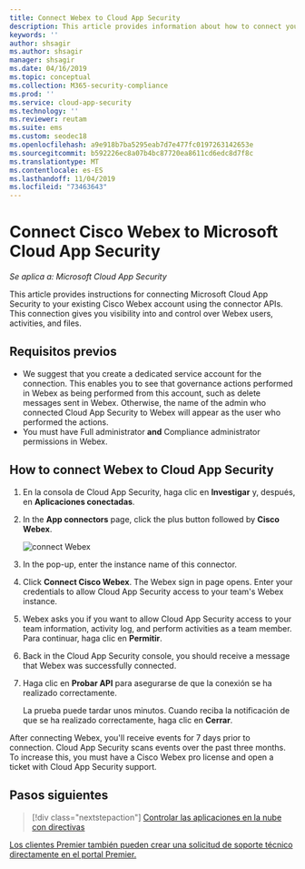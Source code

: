 ```yaml
---
title: Connect Webex to Cloud App Security
description: This article provides information about how to connect your Webex app to Cloud App Security using the API connector  for visibility and control over use.
keywords: ''
author: shsagir
ms.author: shsagir
manager: shsagir
ms.date: 04/16/2019
ms.topic: conceptual
ms.collection: M365-security-compliance
ms.prod: ''
ms.service: cloud-app-security
ms.technology: ''
ms.reviewer: reutam
ms.suite: ems
ms.custom: seodec18
ms.openlocfilehash: a9e918b7ba5295eab7d7e477fc0197263142653e
ms.sourcegitcommit: b592226ec8a07b4bc87720ea8611cd6edc8d7f8c
ms.translationtype: MT
ms.contentlocale: es-ES
ms.lasthandoff: 11/04/2019
ms.locfileid: "73463643"
---
```

# <a name="connect-cisco-webex-to-microsoft-cloud-app-security"></a>Connect Cisco Webex to Microsoft Cloud App Security

*Se aplica a: Microsoft Cloud App Security*

This article provides instructions for connecting Microsoft Cloud App Security to your existing Cisco Webex account using the connector APIs. This connection gives you visibility into and control over Webex users, activities, and files.

## <a name="prerequisites"></a>Requisitos previos

- We suggest that you create a dedicated service account for the connection. This enables you to see that governance actions performed in Webex as being performed from this account, such as delete messages sent in Webex. Otherwise, the name of the admin who connected Cloud App Security to Webex will appear as the user who performed the actions.
- You must have Full administrator **and** Compliance administrator permissions in Webex.

## <a name="how-to-connect-webex-to-cloud-app-security"></a>How to connect Webex to Cloud App Security

1. En la consola de Cloud App Security, haga clic en **Investigar** y, después, en **Aplicaciones conectadas**.

1. In the **App connectors** page, click the plus button followed by **Cisco Webex**.

    ![connect Webex](./media/cisco-webex.png "connect Webex")

1. In the pop-up, enter the instance name of this connector.

1. Click **Connect Cisco Webex**. The Webex sign in page opens. Enter your credentials to allow Cloud App Security access to your team's Webex instance.

1. Webex asks you if you want to allow Cloud App Security access to your team information, activity log, and perform activities as a team member. Para continuar, haga clic en **Permitir**.

1. Back in the Cloud App Security console, you should receive a message that Webex was successfully connected.

1. Haga clic en **Probar API** para asegurarse de que la conexión se ha realizado correctamente.

    La prueba puede tardar unos minutos. Cuando reciba la notificación de que se ha realizado correctamente, haga clic en **Cerrar**.

After connecting Webex, you'll receive events for 7 days prior to connection. Cloud App Security scans events over the past three months. To increase this, you must have a Cisco Webex pro license and open a ticket with Cloud App Security support.

## <a name="next-steps"></a>Pasos siguientes

> [!div class="nextstepaction"]
> [Controlar las aplicaciones en la nube con directivas](control-cloud-apps-with-policies.md)

[Los clientes Premier también pueden crear una solicitud de soporte técnico directamente en el portal Premier.](https://premier.microsoft.com/)
